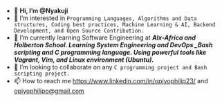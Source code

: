 - 👋 **Hi, I’m @Nyakuji**
- 👀 I’m interested in `Programming Languages, Algorithms and Data structures, Coding best practices, Machine Learning & AI, Backend Development, and Open Source Contribution.`
- 🌱 I’m currently learning Software Engineering at ***Alx-Africa and Holberton School. Learning System Engineering and DevOps _Bash scripting and C programming language. Using powerful tools like Vagrant, Vim, and Linux environment (Ubuntu).***
- 💞️ I’m looking to collaborate on any ``C programming project and Bash scripting project.``
- 📫 How to reach me https://www.linkedin.com/in/opiyophilip23/ and opiyophilipo@gmail.com
<!---
Nyakuji/Nyakuji is a ✨ special ✨ repository because its `README.md` (this file) appears on your GitHub profile.
You can click the Preview link to take a look at your changes.
--->
